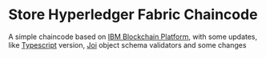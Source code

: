 # Store Hyperledger Fabric Chaincode

A simple chaincode based on [IBM Blockchain Platform](https://marketplace.visualstudio.com/items?itemName=IBMBlockchain.ibm-blockchain-platform), with some updates, like [Typescript](https://www.typescriptlang.org) version, [Joi](https://joi.dev/api/?v=17.6.0) object schema validators and some changes

